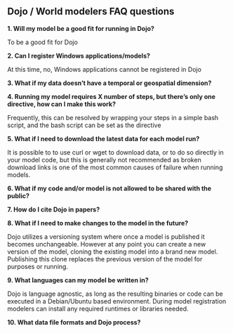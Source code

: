 ## **Dojo / World modelers FAQ questions**

 **1. Will my model be a good fit for running in Dojo?**
 
To be a good fit for Dojo

 **2. Can I register Windows applications/models?**

At this time, no, Windows applications cannot be registered in Dojo

 **3. What if my data doesn’t have a temporal or geospatial dimension?**

 **4. Running my model requires X number of steps, but there’s only one
    directive, how can I make this work?**

Frequently, this can be resolved by wrapping your steps in a simple bash script, and the bash script can be set as the directive

 **5. What if I need to download the latest data for each model run?**

It is possible to to use curl or wget to download data, or to do so directly in your model code, but this is generally not recommended as broken download links is one of the most common causes of failure when running models.

 **6. What if my code and/or model is not allowed to be shared with the
    public?**


 **7. How do I cite Dojo in papers?**

 **8. What if I need to make changes to the model in the future?**

Dojo utilizes a versioning system where once a model is published it becomes unchangeable. However at any point you can create a new version of the model, cloning the existing model into a brand new model. Publishing this clone replaces the previous version of the model for purposes or running.

 **9. What languages can my model be written in?**

Dojo is language agnostic, as long as the resulting binaries or code can be executed in a Debian/Ubuntu based environment. During model registration modelers can install any required runtimes or libraries needed.

 **10. What data file formats and Dojo process?**
